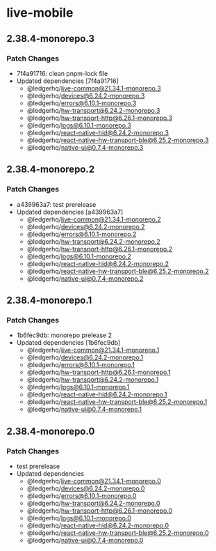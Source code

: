 # live-mobile

## 2.38.4-monorepo.3

### Patch Changes

- 7f4a91716: clean pnpm-lock file
- Updated dependencies [7f4a91716]
  - @ledgerhq/live-common@21.34.1-monorepo.3
  - @ledgerhq/devices@6.24.2-monorepo.3
  - @ledgerhq/errors@6.10.1-monorepo.3
  - @ledgerhq/hw-transport@6.24.2-monorepo.3
  - @ledgerhq/hw-transport-http@6.26.1-monorepo.3
  - @ledgerhq/logs@6.10.1-monorepo.3
  - @ledgerhq/react-native-hid@6.24.2-monorepo.3
  - @ledgerhq/react-native-hw-transport-ble@6.25.2-monorepo.3
  - @ledgerhq/native-ui@0.7.4-monorepo.3

## 2.38.4-monorepo.2

### Patch Changes

- a439963a7: test prerelease
- Updated dependencies [a439963a7]
  - @ledgerhq/live-common@21.34.1-monorepo.2
  - @ledgerhq/devices@6.24.2-monorepo.2
  - @ledgerhq/errors@6.10.1-monorepo.2
  - @ledgerhq/hw-transport@6.24.2-monorepo.2
  - @ledgerhq/hw-transport-http@6.26.1-monorepo.2
  - @ledgerhq/logs@6.10.1-monorepo.2
  - @ledgerhq/react-native-hid@6.24.2-monorepo.2
  - @ledgerhq/react-native-hw-transport-ble@6.25.2-monorepo.2
  - @ledgerhq/native-ui@0.7.4-monorepo.2

## 2.38.4-monorepo.1

### Patch Changes

- 1b6fec9db: monorepo prelease 2
- Updated dependencies [1b6fec9db]
  - @ledgerhq/live-common@21.34.1-monorepo.1
  - @ledgerhq/devices@6.24.2-monorepo.1
  - @ledgerhq/errors@6.10.1-monorepo.1
  - @ledgerhq/hw-transport-http@6.26.1-monorepo.1
  - @ledgerhq/hw-transport@6.24.2-monorepo.1
  - @ledgerhq/logs@6.10.1-monorepo.1
  - @ledgerhq/react-native-hid@6.24.2-monorepo.1
  - @ledgerhq/react-native-hw-transport-ble@6.25.2-monorepo.1
  - @ledgerhq/native-ui@0.7.4-monorepo.1

## 2.38.4-monorepo.0

### Patch Changes

- test prerelease
- Updated dependencies
  - @ledgerhq/live-common@21.34.1-monorepo.0
  - @ledgerhq/devices@6.24.2-monorepo.0
  - @ledgerhq/errors@6.10.1-monorepo.0
  - @ledgerhq/hw-transport@6.24.2-monorepo.0
  - @ledgerhq/hw-transport-http@6.26.1-monorepo.0
  - @ledgerhq/logs@6.10.1-monorepo.0
  - @ledgerhq/react-native-hid@6.24.2-monorepo.0
  - @ledgerhq/react-native-hw-transport-ble@6.25.2-monorepo.0
  - @ledgerhq/native-ui@0.7.4-monorepo.0
